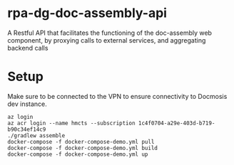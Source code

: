 # rpa-dg-doc-assembly-api
 A Restful API that facilitates the functioning of the doc-assembly web component, by proxying calls to external services, and aggregating backend calls

# Setup

Make sure to be connected to the VPN to ensure connectivity to Docmosis dev instance. 
```
az login
az acr login --name hmcts --subscription 1c4f0704-a29e-403d-b719-b90c34ef14c9
./gradlew assemble
docker-compose -f docker-compose-demo.yml pull
docker-compose -f docker-compose-demo.yml build
docker-compose -f docker-compose-demo.yml up
```


